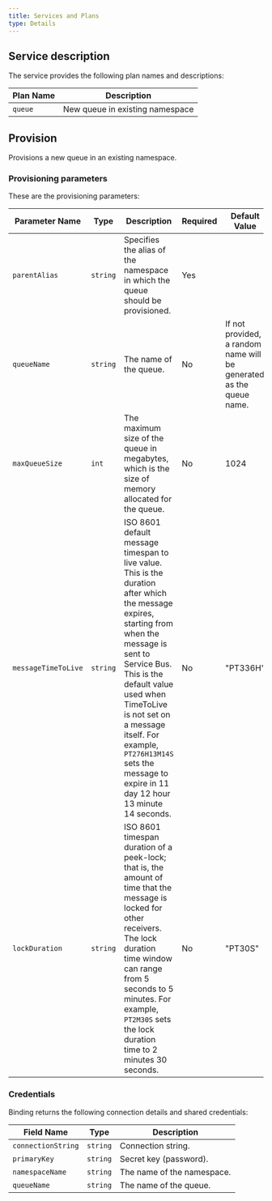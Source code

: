 ```yaml
---
title: Services and Plans
type: Details
---
```


## Service description

The service provides the following plan names and descriptions:

| Plan Name | Description                     |
| --------- | ------------------------------- |
| `queue`   | New queue in existing namespace |

## Provision

Provisions a new queue in an existing namespace. 

### Provisioning parameters

These are the provisioning parameters:

| Parameter Name      | Type     | Description                                                  | Required | Default Value                                                |
| ------------------- | -------- | ------------------------------------------------------------ | -------- | ------------------------------------------------------------ |
| `parentAlias`       | `string` | Specifies the alias of the namespace in which the  queue should be provisioned. | Yes      |                                                              |
| `queueName`         | `string` | The name of the queue.                                       | No       | If not provided, a random name will be generated as the queue name. |
| `maxQueueSize`      | `int`    | The maximum size of the queue in megabytes, which is the size of memory allocated for the queue. | No       | 1024                                                         |
| `messageTimeToLive` | `string` | ISO 8601 default message timespan to live value. This is the duration after which the message expires, starting from when the message is sent to Service Bus. This is the default value used when TimeToLive is not set on a message itself. For example, `PT276H13M14S` sets the message to expire in 11 day 12 hour 13 minute 14 seconds. | No       | "PT336H"                                                     |
| `lockDuration`      | `string` | ISO 8601 timespan duration of a peek-lock; that is, the amount of time that the message is locked for other receivers. The lock duration time window can range from 5 seconds to 5 minutes. For example, `PT2M30S` sets the lock duration time to 2 minutes 30 seconds. | No       | "PT30S"                                                      |

### Credentials

Binding returns the following connection details and shared credentials:

| Field Name         | Type     | Description                |
| ------------------ | -------- | -------------------------- |
| `connectionString` | `string` | Connection string.         |
| `primaryKey`       | `string` | Secret key (password).     |
| `namespaceName`    | `string` | The name of the namespace. |
| `queueName`        | `string` | The name of the queue.     |
